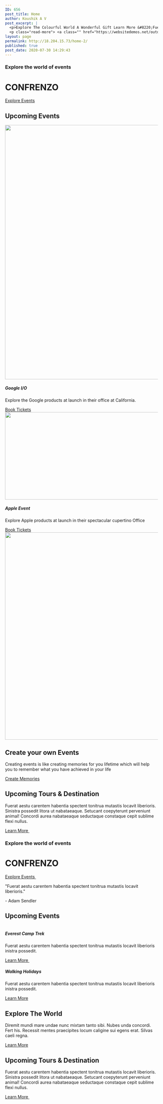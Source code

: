```yaml
---
ID: 656
post_title: Home
author: Koushik A V
post_excerpt: |
  <p>Explore The Colourful World A Wonderful Gift Learn More &#8220;Fuerat aestu carentem habentia spectent tonitrua mutastis locavit liberioris.&#8221; &#8211; Adam Sendler Upcoming Events Everest Camp Trek Fuerat aestu carentem habentia spectent tonitrua mutastis locavit liberioris inistra possedit. Learn More Walking Holidays Fuerat aestu carentem habentia spectent tonitrua mutastis locavit liberioris inistra possedit. Learn More Explore &hellip;</p>
  <p class="read-more"> <a class="" href="https://websitedemos.net/outdoor-adventure-02/"> <span class="screen-reader-text">Home</span> Read More &raquo;</a></p>
layout: page
permalink: http://18.204.15.73/home-2/
published: true
post_date: 2020-07-30 14:29:43
---
```

<h3>Explore the world of events</h3>		
			<h1>CONFRENZO</h1>		
			<a href="http://18.204.15.73/performers/" role="button">
						Explore Events
					</a>
			<h2>Upcoming Events</h2>		
										<img width="1600" height="838" src="http://18.204.15.73/wp-content/uploads/2020/07/google-launch.jpeg" alt="" srcset="http://18.204.15.73/wp-content/uploads/2020/07/google-launch.jpeg 1600w, http://18.204.15.73/wp-content/uploads/2020/07/google-launch-300x157.jpeg 300w, http://18.204.15.73/wp-content/uploads/2020/07/google-launch-1024x536.jpeg 1024w, http://18.204.15.73/wp-content/uploads/2020/07/google-launch-768x402.jpeg 768w, http://18.204.15.73/wp-content/uploads/2020/07/google-launch-1536x804.jpeg 1536w" sizes="(max-width: 1600px) 100vw, 1600px" />											
			<h5>Google I/O </h5><p>Explore the Google products at launch in their office at California. </p>		
			<a href="#" role="button">
						Book Tickets
					</a>
										<img width="512" height="288" src="http://18.204.15.73/wp-content/uploads/2020/07/apple-launch.jpg" alt="" srcset="http://18.204.15.73/wp-content/uploads/2020/07/apple-launch.jpg 512w, http://18.204.15.73/wp-content/uploads/2020/07/apple-launch-300x169.jpg 300w" sizes="(max-width: 512px) 100vw, 512px" />											
			<h5>Apple Event</h5><p>Explore Apple products at launch in their spectacular cupertino Office</p>		
			<a href="#" role="button">
						Book Tickets
					</a>
										<img width="1024" height="683" src="http://18.204.15.73/wp-content/uploads/2020/07/photo-of-people-watching-a-concert-2747449-1024x683.jpg" alt="" srcset="http://18.204.15.73/wp-content/uploads/2020/07/photo-of-people-watching-a-concert-2747449-1024x683.jpg 1024w, http://18.204.15.73/wp-content/uploads/2020/07/photo-of-people-watching-a-concert-2747449-300x200.jpg 300w, http://18.204.15.73/wp-content/uploads/2020/07/photo-of-people-watching-a-concert-2747449-768x512.jpg 768w, http://18.204.15.73/wp-content/uploads/2020/07/photo-of-people-watching-a-concert-2747449-1536x1025.jpg 1536w, http://18.204.15.73/wp-content/uploads/2020/07/photo-of-people-watching-a-concert-2747449.jpg 1920w" sizes="(max-width: 1024px) 100vw, 1024px" />											
			<h2>Create your own Events</h2>		
		<p>Creating events is like creating memories for you lifetime which will help you to remember what you have achieved in your life</p>		
			<a href="#" role="button">
						Create Memories
					</a>
			<h2>Upcoming Tours & Destination</h2>		
		<p>Fuerat aestu carentem habentia spectent tonitrua mutastis locavit liberioris. Sinistra possedit litora ut nabataeaque. Setucant coepyterunt perveniunt animal! Concordi aurea nabataeaque seductaque constaque cepit sublime flexi nullus.</p>		
			<a href="#" role="button">
						Learn More
					</a>
										<img src="https://websitedemos.net/outdoor-adventure-02/wp-content/uploads/sites/351/2018/11/snow.jpg" title="" alt="" />											
										<img src="https://websitedemos.net/outdoor-adventure-02/wp-content/uploads/sites/351/2018/11/image-1.jpg" title="" alt="" />											
										<img src="https://websitedemos.net/outdoor-adventure-02/wp-content/uploads/sites/351/2018/11/snow-1.jpg" title="" alt="" />											
										<img src="https://websitedemos.net/outdoor-adventure-02/wp-content/uploads/sites/351/2018/11/mountain-3.jpg" title="" alt="" />											
			<h3>Explore the world of events</h3>		
			<h1>CONFRENZO</h1>		
			<a href="http://18.204.15.73/performers/" role="button">
						Explore Events
					</a>
										<img src="https://websitedemos.net/outdoor-adventure-02/wp-content/uploads/sites/351/2018/11/quote-1.png" title="" alt="" />											
		<p>"Fuerat aestu carentem habentia spectent tonitrua mutastis locavit liberioris."</p><p>- Adam Sendler</p>		
			<h2>Upcoming Events</h2>		
										<img src="https://websitedemos.net/outdoor-adventure-02/wp-content/uploads/sites/351/2020/01/hiking-v1.jpg" title="" alt="" />											
			<h5>Everest Camp Trek</h5><p>Fuerat aestu carentem habentia spectent tonitrua mutastis locavit liberioris inistra possedit.</p>		
			<a href="#" role="button">
						Learn More
					</a>
										<img src="https://websitedemos.net/outdoor-adventure-02/wp-content/uploads/sites/351/2020/01/walking-v1.jpg" title="" alt="" />											
			<h5>Walking Holidays</h5><p>Fuerat aestu carentem habentia spectent tonitrua mutastis locavit liberioris inistra possedit.</p>		
			<a href="#" role="button">
						Learn More
					</a>
			<h2>Explore The World</h2>		
		<p>Diremit mundi mare undae nunc mixtam tanto sibi. Nubes unda concordi. Fert his. Recessit mentes praecipites locum caligine sui egens erat. Silvas caeli regna.</p>		
			<a href="#" role="button">
						Learn More
					</a>
			<h2>Upcoming Tours & Destination</h2>		
		<p>Fuerat aestu carentem habentia spectent tonitrua mutastis locavit liberioris. Sinistra possedit litora ut nabataeaque. Setucant coepyterunt perveniunt animal! Concordi aurea nabataeaque seductaque constaque cepit sublime flexi nullus.</p>		
			<a href="#" role="button">
						Learn More
					</a>
										<img src="https://websitedemos.net/outdoor-adventure-02/wp-content/uploads/sites/351/2018/11/snow.jpg" title="" alt="" />											
										<img src="https://websitedemos.net/outdoor-adventure-02/wp-content/uploads/sites/351/2018/11/image-1.jpg" title="" alt="" />											
										<img src="https://websitedemos.net/outdoor-adventure-02/wp-content/uploads/sites/351/2018/11/snow-1.jpg" title="" alt="" />											
										<img src="https://websitedemos.net/outdoor-adventure-02/wp-content/uploads/sites/351/2018/11/mountain-3.jpg" title="" alt="" />